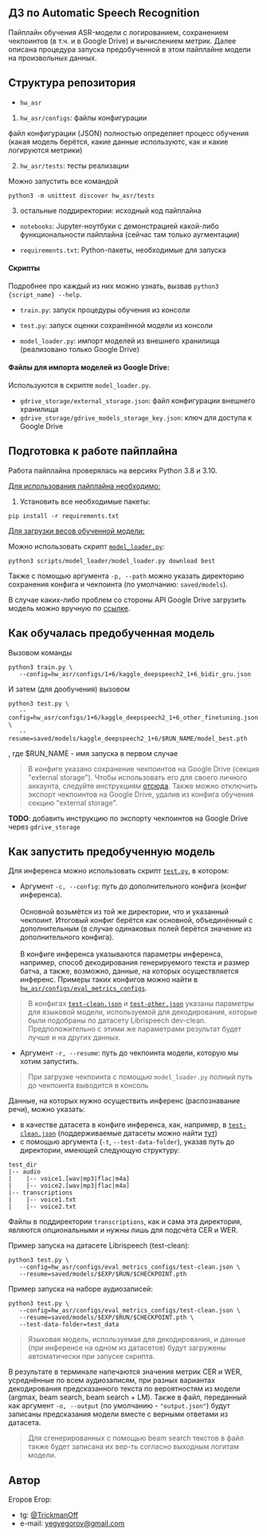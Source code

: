 ## ДЗ по Automatic Speech Recognition

Пайплайн обучения ASR-модели с логированием, сохранением чекпоинтов (в т.ч. и в Google Drive) и вычислением метрик.
Далее описана процедура запуска предобученной в этом пайплайне модели на произвольных данных.

## Структура репозитория
- `hw_asr`
1. `hw_asr/configs`: файлы конфигурации

файл конфигурации (JSON) полностью определяет процесс обучения (какая модель берётся, какие данные используютс, как и какие логируются метрики)

2. `hw_asr/tests`: тесты реализации

Можно запустить все командой
```
python3 -m unittest discover hw_asr/tests
```

3. остальные поддиректории: исходный код пайплайна

- `notebooks`: Jupyter-ноутбуки с демонстрацией какой-либо функциональности пайплайна (сейчас там только аугментации)

- `requirements.txt`: Python-пакеты, необходимые для запуска

#### Скрипты

Подробнее про каждый из них можно узнать, вызвав `python3 {script_name} --help`.

- `train.py`: запуск процедуры обучения из консоли

- `test.py`: запуск оценки сохранённой модели из консоли

- `model_loader.py`: импорт моделей из внешнего хранилища (реализовано только Google Drive)

#### Файлы для импорта моделей из Google Drive:

Используются в скрипте `model_loader.py`.

- `gdrive_storage/external_storage.json`: файл конфигурации внешнего хранилища
- `gdrive_storage/gdrive_models_storage_key.json`: ключ для доступа к Google Drive

## Подготовка к работе пайплайна

Работа пайплайна проверялась на версиях Python 3.8 и 3.10.

<u>Для использования пайплайна необходимо:</u>
1. Установить все необходимые пакеты:
```
pip install -r requirements.txt
```

<u>Для загрузки весов обученной модели:</u>

Можно использовать скрипт [`model_loader.py`](./scripts/model_loader):
```
python3 scripts/model_loader/model_loader.py download best
```

Также с помощью аргумента `-p, --path` можно указать директорию сохранения конфига и чекпоинта (по умолчанию: `saved/models`).

В случае каких-либо проблем со стороны API Google Drive загрузить модель можно вручную по [ссылке](https://drive.google.com/drive/folders/1k7JkQV9ZBwQTKEYfJqt78gI5ko6NtYN-?usp=drive_link).

## Как обучалась предобученная модель

Вызовом команды

```
python3 train.py \
   --config=hw_asr/configs/1+6/kaggle_deepspeech2_1+6_bidir_gru.json
```

И затем (для дообучения) вызовом
```
python3 test.py \
   --config=hw_asr/configs/1+6/kaggle_deepspeech2_1+6_other_finetuning.json \
   --resume=saved/models/kaggle_deepspeech2_1+6/$RUN_NAME/model_best.pth
```
, где $RUN_NAME - имя запуска в первом случае

> В конфиге указано сохранение чекпоинтов на Google Drive (секция "external storage"). Чтобы использовать его для своего личного аккаунта, следуйте инструкциям [отсюда](docs/gdrive_storage.md#access-to-a-personal-google-drive). Также можно отключить экспорт чекпоинтов на Google Drive, удалив из конфига обучения секцию "external storage".

**TODO**: добавить инструкцию по экспорту чекпоинтов на Google Drive через `gdrive_storage`


## Как запустить предобученную модель

Для инференса можно использовать скрипт [`test.py`](test.py), в котором:
- Аргумент `-c, --config`: путь до дополнительного конфига (конфиг инференса).\
\
Основной возьмётся из той же директории, что и указанный чекпоинт.
Итоговый конфиг берётся как основной, объединённый с дополнительным (в случае одинаковых полей берётся значение из дополнительного конфига).\
\
В конфиге инференса указываются параметры инференса, например, способ декодирования генерируемого текста и размер батча, а также, возможно, данные, на которых осуществляется инференс.
Примеры таких конфигов можно найти в [`hw_asr/configs/eval_metrics_configs`](hw_asr/configs/eval_metrics_configs).

> В конфигах [`test-clean.json`](hw_asr/configs/eval_metrics_configs/test-clean.json) и [`test-other.json`](hw_asr/configs/eval_metrics_configs/test-other.json) указаны параметры для языковой модели, используемой для декодирования, которые были подобраны по датасету Librispeech dev-clean.
Предположительно с этими же параметрами результат будет лучше и на других данных.

- Аргумент `-r, --resume`: путь до чекпоинта модели, которую мы хотим запустить.
> При загрузке чекпоинта с помощью `model_loader.py` полный путь до чекпоинта выводится в консоль

Данные, на которых нужно осуществить инференс (распознавание речи), можно указать:
- в качестве датасета в конфиге инференса, как, например, в [`test-clean.json`](hw_asr/configs/eval_metrics_configs/test-clean.json) (поддерживаемые датасеты можно найти [тут](hw_asr/datasets))
- с помощью аргумента (`-t`, `--test-data-folder`), указав путь до директории, имеющей следующую структуру:
```
test_dir
|-- audio
|    |-- voice1.[wav|mp3|flac|m4a]
|    |-- voice2.[wav|mp3|flac|m4a]
|-- transcriptions
|    |-- voice1.txt
|    |-- voice2.txt
```

Файлы в поддиректории `transcriptions`, как и сама эта директория, являются опциональными и нужны лишь для подсчёта CER и WER.

Пример запуска на датасете Librispeech (test-clean):
```
python3 test.py \
   --config=hw_asr/configs/eval_metrics_configs/test-clean.json \
   --resume=saved/models/$EXP/$RUN/$CHECKPOINT.pth
```

Пример запуска на наборе аудиозаписей:
```
python3 test.py \
   --config=hw_asr/configs/eval_metrics_configs/test-clean.json \
   --resume=saved/models/$EXP/$RUN/$CHECKPOINT.pth \
   --test-data-folder=test_data
```

> Языковая модель, используемая для декодирования, и данные (при инференсе на одном из датасетов) будут загружены автоматически при запуске скрипта.

В результате в терминале напечаются значения метрик CER и WER, усреднённые по всем аудиозаписям, при разных вариантах декодирования предсказанного текста по вероятностям из модели (argmax, beam search, beam search + LM).
Также в файл, переданный как аргумент `-o, --output` (по умолчанию - `"output.json"`) будут записаны предсказания модели вместе с верными ответами из датасета.

> Для сгенерированных с помощью beam search текстов в файл также будет записана их вер-ть согласно выходным логитам модели.

## Автор

Егоров Егор:
- tg: [@TrickmanOff](https://t.me/TrickmanOff)
- e-mail: yegyegorov@gmail.com